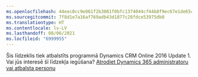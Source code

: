 ```yaml
---
ms.openlocfilehash: 44eec0cc9e861f2b3081f0bfc1374044cf44b8f9ec67e1de65cd29cc27f9ad2e
ms.sourcegitcommit: 7f8d1e7a16af769adb43d1877c28fdce53975db8
ms.translationtype: HT
ms.contentlocale: lv-LV
ms.lasthandoff: 08/06/2021
ms.locfileid: "6999955"
---
```

Šis līdzeklis tiek atbalstīts programmā Dynamics CRM Online 2016 Update 1. Vai jūs interesē šī līdzekļa iegūšana? [Atrodiet Dynamics 365 administratoru vai atbalsta personu](/dynamics365/customerengagement/on-premises/basics/find-administrator-support)